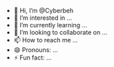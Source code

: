 - 👋 Hi, I’m @Cyberbeh
- 👀 I’m interested in ...
- 🌱 I’m currently learning ...
- 💞️ I’m looking to collaborate on ...
- 📫 How to reach me ...
- 😄 Pronouns: ...
- ⚡ Fun fact: ...

<!---
Cyberbeh/Cyberbeh is a ✨ special ✨ repository because its `README.md` (this file) appears on your GitHub profile.
You can click the Preview link to take a look at your changes.
--->
